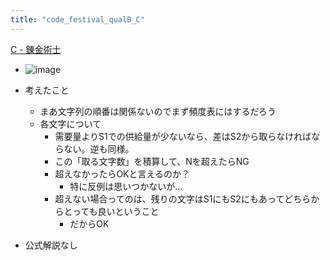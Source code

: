 ```yaml
---
title: "code_festival_qualB_C"
---
```


[C - 錬金術士](https://atcoder.jp/contests/code-festival-2014-qualb/tasks/code_festival_qualB_c)
- ![image](https://gyazo.com/af3c304e49c0ad7075a784961cdcaf35/thumb/1000)
- 考えたこと
    - まあ文字列の順番は関係ないのでまず頻度表にはするだろう
    - 各文字について
        - 需要量よりS1での供給量が少ないなら、差はS2から取らなければならない。逆も同様。
        - この「取る文字数」を積算して、Nを超えたらNG
        - 超えなかったらOKと言えるのか？
            - 特に反例は思いつかないが…
        - 超えない場合ってのは、残りの文字はS1にもS2にもあってどちらからとっても良いということ
            - だからOK

- 公式解説なし
